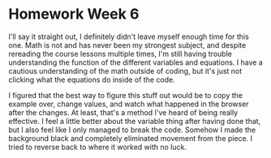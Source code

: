 # Homework Week 6

I'll say it straight out, I definitely didn't leave myself enough time for this one. Math is not and has never been my strongest subject, and despite rereading the course lessons multiple times, I'm still having trouble understanding the function of the different variables and equations. I have a cautious understanding of the math outside of coding, but it's just not clicking what the equations do inside of the code.

I figured that the best way to figure this stuff out would be to copy the example over, change values, and watch what happened in the browser after the changes. At least, that's a method I've heard of being really effective. I feel a little better about the variable thing after having done that, but I also feel like I only managed to break the code. Somehow I made the background black and completely eliminated movement from the piece. I tried to reverse back to where it worked with no luck.   
